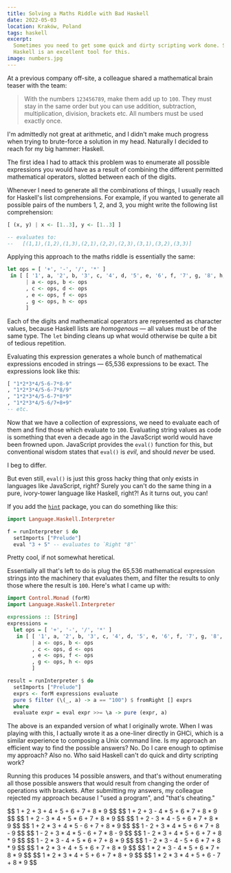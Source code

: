 ```yaml
---
title: Solving a Maths Riddle with Bad Haskell
date: 2022-05-03
location: Kraków, Poland
tags: haskell
excerpt:
  Sometimes you need to get some quick and dirty scripting work done. Sometimes
  Haskell is an excellent tool for this.
image: numbers.jpg
---
```


At a previous company off-site, a colleague shared a mathematical brain teaser
with the team:

> With the numbers `123456789`, make them add up to `100`. They must stay in
> the same order but you can use addition, subtraction, multiplication,
> division, brackets etc. All numbers must be used exactly once.

I'm admittedly not great at arithmetic, and I didn't make much progress when
trying to brute-force a solution in my head. Naturally I decided to reach for
my big hammer: Haskell.

The first idea I had to attack this problem was to enumerate all possible
expressions you would have as a result of combining the different permitted
mathematical operators, slotted between each of the digits.

Whenever I need to generate all the combinations of things, I usually reach for
Haskell's list comprehensions. For example, if you wanted to generate all
possible pairs of the numbers 1, 2, and 3, you might write the following list
comprehension:

```haskell
[ (x, y) | x <- [1..3], y <- [1..3] ]

-- evaluates to:
--   [(1,1),(1,2),(1,3),(2,1),(2,2),(2,3),(3,1),(3,2),(3,3)]
```

Applying this approach to the maths riddle is essentially the same:

```haskell
let ops = [ '+', '-', '/', '*' ]
 in [ [ '1', a, '2', b, '3', c, '4', d, '5', e, '6', f, '7', g, '8', h, '9' ]
      | a <- ops, b <- ops
      , c <- ops, d <- ops
      , e <- ops, f <- ops
      , g <- ops, h <- ops
      ]
```

Each of the digits and mathematical operators are represented as character
values, because Haskell lists are _homogenous_ — all values must be of the same
type. The `let` binding cleans up what would otherwise be quite a bit of
tedious repetition.

Evaluating this expression generates a whole bunch of mathematical expressions
encoded in strings — 65,536 expressions to be exact. The expressions look like
this:

```haskell
[ "1*2*3*4/5-6-7*8-9"
, "1*2*3*4/5-6-7*8/9"
, "1*2*3*4/5-6-7*8*9"
, "1*2*3*4/5-6/7+8+9"
-- etc.
```

Now that we have a collection of expressions, we need to evaluate each of them
and find those which evaluate to `100`. Evaluating string values as code is
something that even a decade ago in the JavaScript world would have been
frowned upon. JavaScript provides the `eval()` function for this, but
conventional wisdom states that `eval()` is _evil_, and should _never_ be used.

I beg to differ.

But even still, `eval()` is just this gross hacky thing that only exists in
languages like JavaScript, right? Surely you can't do the same thing in a pure,
ivory-tower language like Haskell, right?! As it turns out, you can!

If you add the [`hint`][0] package, you can do something like this:

```haskell
import Language.Haskell.Interpreter

f = runInterpreter $ do
  setImports ["Prelude"]
  eval "3 + 5" -- evaluates to `Right "8"`
```

Pretty cool, if not somewhat heretical.

Essentially all that's left to do is plug the 65,536 mathematical expression
strings into the machinery that evaluates them, and filter the results to only
those where the result is `100`. Here's what I came up with:

```haskell
import Control.Monad (forM)
import Language.Haskell.Interpreter

expressions :: [String]
expressions =
  let ops = [ '+', '-', '/', '*' ]
   in [ [ '1', a, '2', b, '3', c, '4', d, '5', e, '6', f, '7', g, '8', h, '9' ]
        | a <- ops, b <- ops
        , c <- ops, d <- ops
        , e <- ops, f <- ops
        , g <- ops, h <- ops
        ]

result = runInterpreter $ do
  setImports ["Prelude"]
  exprs <- forM expressions evaluate
  pure $ filter (\(_, a) -> a == "100") $ fromRight [] exprs
  where
  evaluate expr = eval expr >>= \a -> pure (expr, a)
```

The above is an expanded version of what I originally wrote. When I was playing
with this, I actually wrote it as a one-liner directly in GHCi, which is a
similar experience to composing a Unix command line. Is my approach an
efficient way to find the possible answers? No. Do I care enough to optimise my
approach? Also no. Who said Haskell can't do quick and dirty scripting work?

Running this produces 14 possible answers, and that's without enumerating all
those possible answers that would result from changing the order of operations
with brackets. After submitting my answers, my colleague rejected my approach
because I "used a program", and "that's cheating."

\$$ 1 + 2 + 3 + 4 + 5 + 6 + 7 + 8 * 9 \$$
\$$ 1 + 2 + 3 - 4 * 5 + 6 * 7 + 8 * 9 \$$
\$$ 1 + 2 - 3 * 4 + 5 * 6 + 7 + 8 * 9 \$$
\$$ 1 + 2 - 3 * 4 - 5 + 6 * 7 + 8 * 9 \$$
\$$ 1 + 2 * 3 + 4 * 5 - 6 + 7 + 8 * 9 \$$
\$$ 1 - 2 + 3 * 4 * 5 + 6 * 7 + 8 - 9 \$$
\$$ 1 - 2 + 3 * 4 * 5 - 6 + 7 * 8 - 9 \$$
\$$ 1 - 2 * 3 + 4 * 5 + 6 + 7 + 8 * 9 \$$
\$$ 1 - 2 * 3 - 4 + 5 * 6 + 7 + 8 * 9 \$$
\$$ 1 - 2 * 3 - 4 - 5 + 6 * 7 + 8 * 9 \$$
\$$ 1 * 2 * 3 + 4 + 5 + 6 + 7 + 8 * 9 \$$
\$$ 1 * 2 * 3 - 4 * 5 + 6 * 7 + 8 * 9 \$$
\$$ 1 * 2 * 3 * 4 + 5 + 6 + 7 * 8 + 9 \$$
\$$ 1 * 2 * 3 * 4 + 5 + 6 - 7 + 8 * 9 \$$

[0]: https://hackage.haskell.org/package/hint
